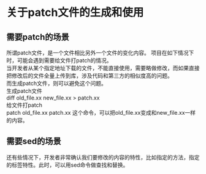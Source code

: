# 关于patch文件的生成和使用
## 需要patch的场景
所谓patch文件，是一个文件相比另外一个文件的变化内容。
项目在如下情况下时，可能会遇到需要给文件打patch的情况。  
当开发者从某个指定地址下载的文件，不能直接使用，需要略做修改，而如果直接把修改后的文件全量上传到库，涉及代码和第三方的相似度高的问题。  
而生成patch文件，则可以避免这个问题。  
生成patch文件  
diff old_file.xx new_file.xx > patch.xx  
给文件打patch  
patch old_file.xx patch.xx
这个命令，可以把old_file.xx变成和new_file.xx一样的内容。  
## 需要sed的场景
还有些情况下，开发者非常确认我们要修改的内容的特性，比如指定的方法，指定的标签特性。此时，可以用sed命令做查找和替换。